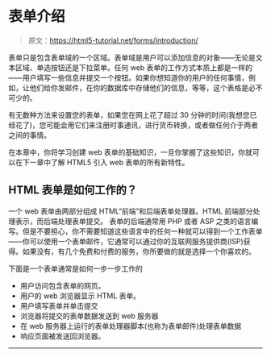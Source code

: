 # 表单介绍

> 原文：<https://html5-tutorial.net/forms/introduction/>

表单只是包含表单域的一个区域。表单域是用户可以添加信息的对象——无论是文本区域、单选按钮还是下拉菜单。任何 web 表单的工作方式本质上都是一样的——用户填写一些信息并提交一个按钮。如果你想知道你的用户的任何事情，例如，让他们给你发邮件，在你的数据库中存储他们的信息，等等，这个表格是必不可少的。

有无数种方法来设置您的表单，如果您在网上花了超过 30 分钟的时间(我想您已经花了)，您可能会用它们来注册时事通讯，进行货币转换，或者做任何介于两者之间的事情。

在本章中，你将学习创建 web 表单的基础知识，一旦你掌握了这些知识，你就可以在下一章中了解 HTML5 引入 web 表单的所有新特性。

## HTML 表单是如何工作的？

一个 web 表单由两部分组成 HTML“前端”和后端表单处理器。HTML 前端部分处理表示，而后端处理表单提交。
表单的后端通常用 PHP 或者 ASP 之类的语言编写。但是不要担心，你不需要知道这些语言中的任何一种就可以得到一个工作表单——你可以使用一个表单邮件，它通常可以通过你的互联网服务提供商(ISP)获得。如果没有，有几个免费和付费的服务，你所要做的就是选择一个你喜欢的。

下面是一个表单通常是如何一步一步工作的

<input type="hidden" name="IL_IN_ARTICLE">

*   用户访问包含表单的网页。
*   用户的 web 浏览器显示 HTML 表单。
*   用户填写表单并单击提交
*   浏览器将提交的表单数据发送到 web 服务器
*   在 web 服务器上运行的表单处理器脚本(也称为表单邮件)处理表单数据
*   响应页面被发送回浏览器。

* * *